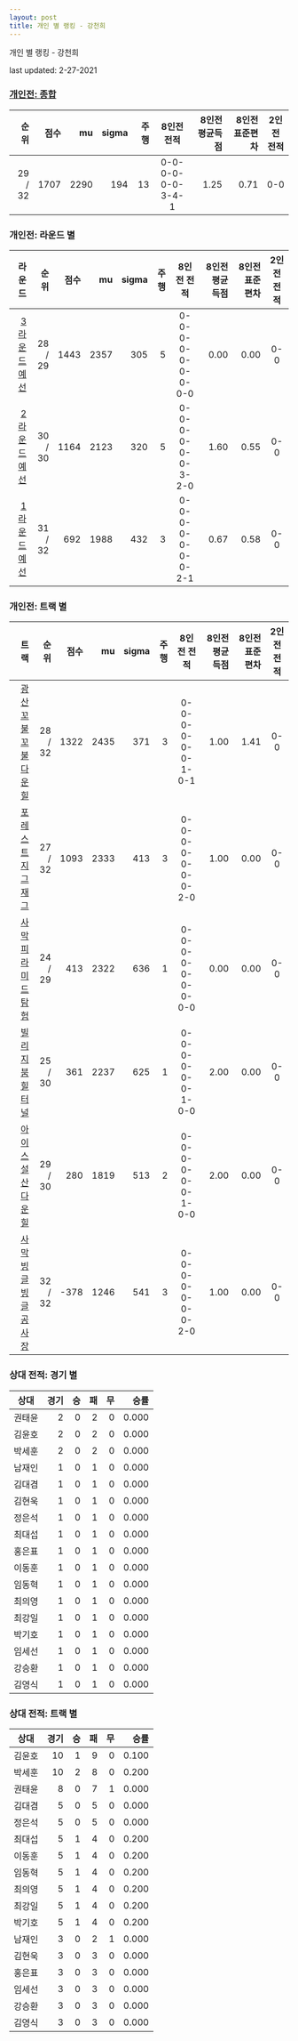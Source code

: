 ```yaml
---
layout: post
title: 개인 별 랭킹 - 강천희
---
```



개인 별 랭킹 - 강천희


last updated: 2-27-2021

### [개인전: 종합](../singles-full)

| 순위 | 점수 | mu | sigma | 주행 | 8인전 전적 | 8인전 평균득점 | 8인전 표준편차 | 2인전 전적 |
|---:|---:|---:|---:|---:|:---:|---:|---:|:---:|
| 29 / 32 | 1707 | 2290 | 194 | 13 | 0-0-0-0-0-0-3-4-1 | 1.25 | 0.71 | 0-0 |

### 개인전: 라운드 별

| 라운드 | 순위 | 점수 | mu | sigma | 주행 | 8인전 전적 | 8인전 평균득점 | 8인전 표준편차 | 2인전 전적 |
|---:|---:|---:|---:|---:|---:|:---:|---:|---:|:---:|
| [3라운드 예선](../singles-R3_HEATS) | 28 / 29 | 1443 | 2357 | 305 | 5 |  0-0-0-0-0-0-0-0-0 | 0.00 | 0.00 | 0-0 |
| [2라운드 예선](../singles-R2_HEATS) | 30 / 30 | 1164 | 2123 | 320 | 5 |  0-0-0-0-0-0-3-2-0 | 1.60 | 0.55 | 0-0 |
| [1라운드 예선](../singles-R1_HEATS) | 31 / 32 | 692 | 1988 | 432 | 3 |  0-0-0-0-0-0-0-2-1 | 0.67 | 0.58 | 0-0 |

### 개인전: 트랙 별

| 트랙 | 순위 | 점수 | mu | sigma | 주행 | 8인전 전적 | 8인전 평균득점 | 8인전 표준편차 | 2인전 전적 |
|---:|---:|---:|---:|---:|---:|:---:|---:|---:|:---:|
| [광산 꼬불꼬불 다운힐](../gwangkko) | 28 / 32 | 1322 | 2435 | 371 | 3 | 0-0-0-0-0-0-1-0-1 | 1.00 | 1.41 | 0-0 |
| [포레스트 지그재그](../zigzag) | 27 / 32 | 1093 | 2333 | 413 | 3 | 0-0-0-0-0-0-0-2-0 | 1.00 | 0.00 | 0-0 |
| [사막 피라미드 탐험](../sapy) | 24 / 29 | 413 | 2322 | 636 | 1 | 0-0-0-0-0-0-0-0-0 | 0.00 | 0.00 | 0-0 |
| [빌리지 붐힐터널](../boomhill) | 25 / 30 | 361 | 2237 | 625 | 1 | 0-0-0-0-0-0-1-0-0 | 2.00 | 0.00 | 0-0 |
| [아이스 설산 다운힐](../seolsan) | 29 / 30 | 280 | 1819 | 513 | 2 | 0-0-0-0-0-0-1-0-0 | 2.00 | 0.00 | 0-0 |
| [사막 빙글빙글 공사장](../sabing) | 32 / 32 | -378 | 1246 | 541 | 3 | 0-0-0-0-0-0-0-2-0 | 1.00 | 0.00 | 0-0 |

### 상대 전적: 경기 별

| 상대 | 경기 | 승 | 패 | 무 | 승률 |
|:---:|---:|---:|---:|---:|---:|
| 권태윤 | 2 | 0 | 2 | 0 | 0.000 |
| 김윤호 | 2 | 0 | 2 | 0 | 0.000 |
| 박세훈 | 2 | 0 | 2 | 0 | 0.000 |
| 남재인 | 1 | 0 | 1 | 0 | 0.000 |
| 김대겸 | 1 | 0 | 1 | 0 | 0.000 |
| 김현욱 | 1 | 0 | 1 | 0 | 0.000 |
| 정은석 | 1 | 0 | 1 | 0 | 0.000 |
| 최대섭 | 1 | 0 | 1 | 0 | 0.000 |
| 홍은표 | 1 | 0 | 1 | 0 | 0.000 |
| 이동훈 | 1 | 0 | 1 | 0 | 0.000 |
| 임동혁 | 1 | 0 | 1 | 0 | 0.000 |
| 최의영 | 1 | 0 | 1 | 0 | 0.000 |
| 최강일 | 1 | 0 | 1 | 0 | 0.000 |
| 박기호 | 1 | 0 | 1 | 0 | 0.000 |
| 임세선 | 1 | 0 | 1 | 0 | 0.000 |
| 강승환 | 1 | 0 | 1 | 0 | 0.000 |
| 김영식 | 1 | 0 | 1 | 0 | 0.000 |

### 상대 전적: 트랙 별

| 상대 | 경기 | 승 | 패 | 무 | 승률 |
|:---:|---:|---:|---:|---:|---:|
| 김윤호 | 10 | 1 | 9 | 0 | 0.100 |
| 박세훈 | 10 | 2 | 8 | 0 | 0.200 |
| 권태윤 | 8 | 0 | 7 | 1 | 0.000 |
| 김대겸 | 5 | 0 | 5 | 0 | 0.000 |
| 정은석 | 5 | 0 | 5 | 0 | 0.000 |
| 최대섭 | 5 | 1 | 4 | 0 | 0.200 |
| 이동훈 | 5 | 1 | 4 | 0 | 0.200 |
| 임동혁 | 5 | 1 | 4 | 0 | 0.200 |
| 최의영 | 5 | 1 | 4 | 0 | 0.200 |
| 최강일 | 5 | 1 | 4 | 0 | 0.200 |
| 박기호 | 5 | 1 | 4 | 0 | 0.200 |
| 남재인 | 3 | 0 | 2 | 1 | 0.000 |
| 김현욱 | 3 | 0 | 3 | 0 | 0.000 |
| 홍은표 | 3 | 0 | 3 | 0 | 0.000 |
| 임세선 | 3 | 0 | 3 | 0 | 0.000 |
| 강승환 | 3 | 0 | 3 | 0 | 0.000 |
| 김영식 | 3 | 0 | 3 | 0 | 0.000 |
